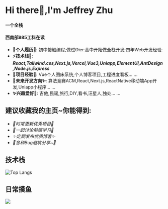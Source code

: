 
# Hi there👋,I'm Jeffrey Zhu
#### 一个全栈
#### 西南部985工科在读


+ **📝个人履历📄**: ~~初中接触编程,做过Oier.高中开始做全栈开发,四年Web开发经验.~~
+ **⚡️技术栈🚧**: ***React,Tailwind.css,Next.js,Vercel,Vue3,Uniapp,ElementUI,AntDesign,Node.js,Express***
+ **🎨项目经验🐧**: Vue个人图床系统,个人博客项目,工程进度看板... ...
+ **🚀未来开发方向✨**: 算法竞赛ACM,React,Next.js,ReactNative移动端App开发,Uniapp小程序... ...
+ **✨兴趣爱好🚀**: 吉他,民谣,旅行,DIY,看书,汪星人,独处... ...


## 建议收藏我的主页~你能得到:

+ *🔖时常更新优秀项目🚧*
+ *👷一起讨论前端学习🐧*
+ *✨定期发布优质博客✨*
+ *🎉各种Bug避坑分享~🐳*

## 技术栈
![Top Langs](https://github-readme-stats.vercel.app/api/top-langs/?username=JeffreyZhu0201&layout=compact&theme=tokyonight)
## 日常摸鱼
![](https://github-readme-activity-graph.cyclic.app/graph?username=JeffreyZhu0201&theme=dracula)

